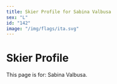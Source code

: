 ```yaml
---
title: Skier Profile for Sabina Valbusa
sex: "L"
id: "142"
image: "/img/flags/ita.svg" 
---
```


# Skier Profile

This page is for: Sabina Valbusa.
    